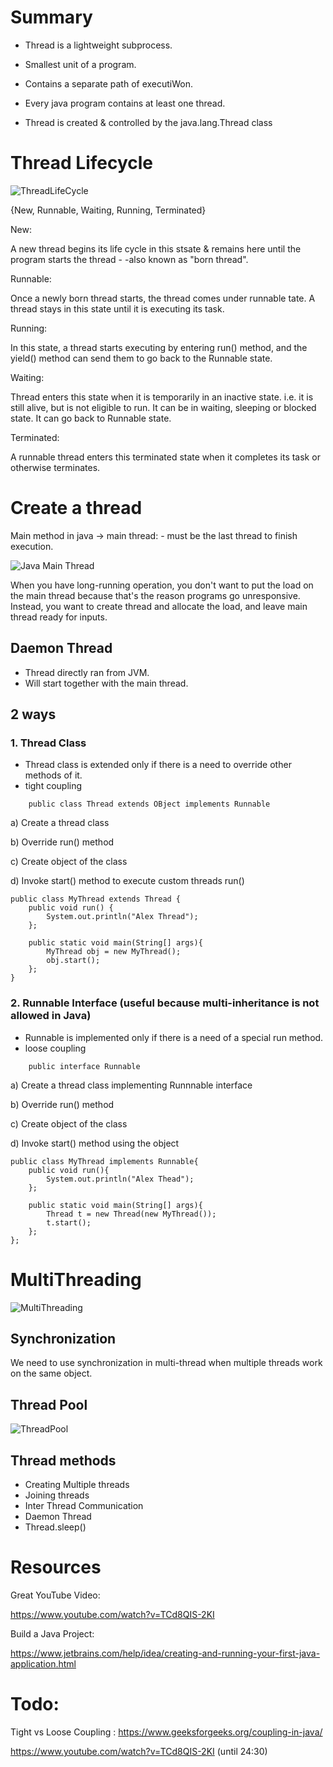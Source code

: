 



# Summary

 - Thread is a lightweight subprocess.

 - Smallest unit of a program.

 - Contains a separate path of executiWon.

 - Every java program contains at least one thread.

 - Thread is created & controlled by the java.lang.Thread class


# Thread Lifecycle

![ThreadLifeCycle](img/ThreadLifeCycle.JPG)


{New, Runnable, Waiting, Running, Terminated}


New:

A new thread begins its life cycle in this stsate & remains here until the program starts the thread - -also known as "born thread".

Runnable:

Once a newly born thread starts, the thread comes under runnable tate. A thread stays in this state until it is executing its task.

Running:

In this state, a thread starts executing by entering run() method, and the yield() method can send them to go back to the Runnable state.

Waiting:

Thread enters this state when it is temporarily in an inactive state. i.e. it is still alive, but is not eligible to run. It can be in waiting, sleeping or blocked state. It can go back to Runnable state.

Terminated:

A runnable thread enters this terminated state when it completes its task or otherwise terminates.

# Create a thread

Main method in java -> main thread:
     - must be the last thread to finish execution.

![Java Main Thread](img/JavaMainThread.JPG)

When you have long-running operation, you don't want to put the load on the main thread because that's the reason programs go unresponsive. Instead, you want to create thread and allocate the load, and leave main thread ready for inputs.

## Daemon Thread
 - Thread directly ran from JVM.
 - Will start together with the main thread.

## 2 ways

### 1. Thread Class

 - Thread class is extended only if there is a need to override other methods of it.
 - tight coupling

```
    public class Thread extends OBject implements Runnable
```

a) Create a thread class

b) Override run() method

c) Create object of the class

d) Invoke start() method to execute custom threads run()

```
public class MyThread extends Thread {
    public void run() {
        System.out.println("Alex Thread");
    };

    public static void main(String[] args){
        MyThread obj = new MyThread();
        obj.start();
    };
}
```

### 2. Runnable Interface (useful because multi-inheritance is not allowed in Java)

 - Runnable is implemented only if there is a need of a special run method.
 - loose coupling

```
    public interface Runnable
```

a) Create a thread class implementing Runnnable interface

b) Override run() method

c) Create object of the class

d) Invoke start() method using the object


```
public class MyThread implements Runnable{
    public void run(){
        System.out.println("Alex Thead");
    };

    public static void main(String[] args){
        Thread t = new Thread(new MyThread());
        t.start();
    };
};
```

# MultiThreading

![MultiThreading](img/MultiThreading.JPG)

## Synchronization
We need to use synchronization in multi-thread when multiple threads work on the same object.

## Thread Pool
![ThreadPool](img/ThreadPool.JPG)

## Thread methods

 - Creating Multiple threads
 - Joining threads
 - Inter Thread Communication
 - Daemon Thread
 - Thread.sleep()


# Resources

Great YouTube Video:

https://www.youtube.com/watch?v=TCd8QIS-2KI

Build a Java Project:

https://www.jetbrains.com/help/idea/creating-and-running-your-first-java-application.html


# Todo:

Tight vs Loose Coupling : https://www.geeksforgeeks.org/coupling-in-java/

https://www.youtube.com/watch?v=TCd8QIS-2KI (until 24:30)